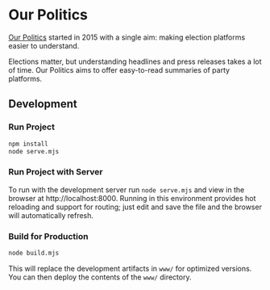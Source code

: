 # Our Politics

[Our Politics](https://ourpolitics.ca) started in 2015 with a single aim: making election platforms easier to understand.

Elections matter, but understanding headlines and press releases takes a lot of time. Our Politics aims to offer easy-to-read summaries of party platforms.

## Development

### Run Project

```sh
npm install
node serve.mjs
```

### Run Project with Server

To run with the development server run `node serve.mjs` and view in the browser at http://localhost:8000. Running in this environment provides hot reloading and support for routing; just edit and save the file and the browser will automatically refresh.

### Build for Production

```sh
node build.mjs
```

This will replace the development artifacts in `www/` for optimized versions. You can then deploy the contents of the `www/` directory.